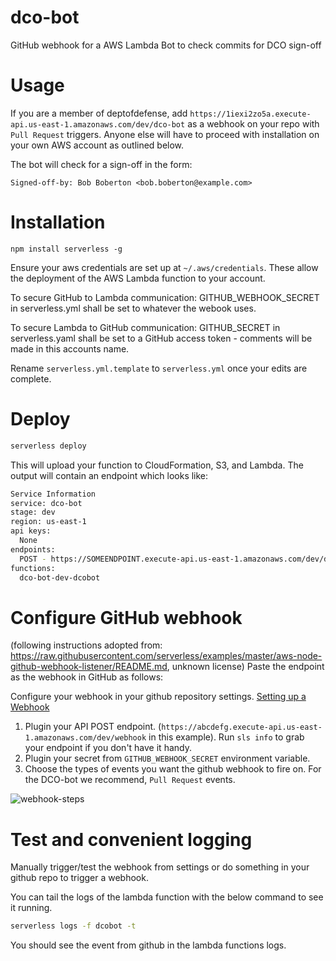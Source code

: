 # dco-bot
GitHub webhook for a AWS Lambda Bot to check commits for DCO sign-off

# Usage
If you are a member of deptofdefense, add `https://1iexi2zo5a.execute-api.us-east-1.amazonaws.com/dev/dco-bot` as a webhook on your repo with `Pull Request` triggers. Anyone else will have to proceed with installation on your own AWS account as outlined below.

The bot will check for a sign-off in the form:
```
Signed-off-by: Bob Boberton <bob.boberton@example.com>
```

# Installation
```
npm install serverless -g
```
Ensure your aws credentials are set up at `~/.aws/credentials`. These allow the deployment of the AWS Lambda function to your account.

To secure GitHub to Lambda communication: GITHUB_WEBHOOK_SECRET in serverless.yml shall be set to whatever the webook uses.

To secure Lambda to GitHub communication: GITHUB_SECRET in serverless.yaml shall be set to a GitHub access token - comments will be made in this accounts name.

Rename `serverless.yml.template` to `serverless.yml` once your edits are complete.

# Deploy
```bash
serverless deploy
```

This will upload your function to CloudFormation, S3, and Lambda. The output will contain an endpoint which looks like:
```bash
Service Information
service: dco-bot
stage: dev
region: us-east-1
api keys:
  None
endpoints:
  POST - https://SOMEENDPOINT.execute-api.us-east-1.amazonaws.com/dev/dco-bot
functions:
  dco-bot-dev-dcobot
```

# Configure GitHub webhook
(following instructions adopted from: https://raw.githubusercontent.com/serverless/examples/master/aws-node-github-webhook-listener/README.md, unknown license)
Paste the endpoint as the webhook in GitHub as follows:

Configure your webhook in your github repository settings. [Setting up a Webhook](https://developer.github.com/webhooks/creating/#setting-up-a-webhook)

1. Plugin your API POST endpoint. (`https://abcdefg.execute-api.us-east-1.amazonaws.com/dev/webhook` in this example). Run `sls info` to grab your endpoint if you don't have it handy.
2. Plugin your secret from `GITHUB_WEBHOOK_SECRET` environment variable.
3. Choose the types of events you want the github webhook to fire on. For the DCO-bot we recommend, `Pull Request` events.

  ![webhook-steps](https://cloud.githubusercontent.com/assets/532272/21461773/db7cecd2-c922-11e6-9362-6bbf4661fe14.jpg)

# Test and convenient logging
Manually trigger/test the webhook from settings or do something in your github repo to trigger a webhook.

You can tail the logs of the lambda function with the below command to see it running.
```bash
serverless logs -f dcobot -t
```

You should see the event from github in the lambda functions logs.
